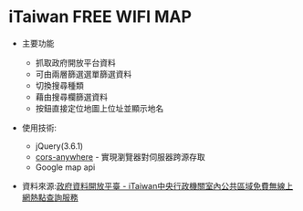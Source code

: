 # iTaiwan FREE WIFI MAP 
* 主要功能
  * 抓取政府開放平台資料
  * 可由兩層篩選選單篩選資料
  * 切換搜尋種類
  * 藉由搜尋欄篩選資料
  * 按鈕直接定位地圖上位址並顯示地名

* 使用技術:
  *  jQuery(3.6.1)
  *  [cors-anywhere](https://github.com/Rob--W/cors-anywhere) - 實現瀏覽器對伺服器跨源存取
  *  Google map api

* 資料來源:[政府資料開放平臺 - iTaiwan中央行政機關室內公共區域免費無線上網熱點查詢服務](https://data.gov.tw/dataset/5962)